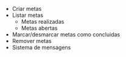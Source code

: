- Criar metas
- Listar metas
    - Metas realizadas
    - Metas abertas
- Marcar/desmarcar metas como concluidas
- Remover metas
- Sistema de mensagens